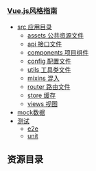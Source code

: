 
### [Vue.js风格指南](https://vuejscaff.com/v2/style-guide/index.html)
* [src 应用目录]()
    * [assets 公共资源文件]()
    * [api 接口文件]()
    * [components 项目组件](#)
    * [config 配置文件](#config) 
    * [utils 工具类文件]()
    * [mixins 混入]()
    * [router 路由文件](#)
    * [store 缓存]()
    * [views 视图]()
* [mock数据]()
* [测试](#系统事件)
    * [e2e]()
    * [unit]()

## 资源目录
